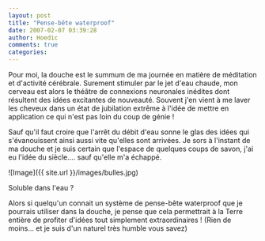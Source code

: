 ```yaml
---
layout: post
title: "Pense-bête waterproof"
date: 2007-02-07 03:39:28
author: Hoedic
comments: true
categories: 
---
```



Pour moi, la douche est le summum de ma journée en matière de méditation et d'activité cérébrale. Surement stimuler par le jet d'eau chaude, mon cerveau est alors le théâtre de connexions neuronales inédites dont résultent des idées excitantes de nouveauté. Souvent j'en vient à me laver les cheveux dans un état de jubilation extrême à l'idée de mettre en application ce qui n'est pas loin du coup de génie !

Sauf qu'il faut croire que l'arrêt du débit d'eau sonne le glas des idées qui s'évanouissent ainsi aussi vite qu'elles sont arrivées. Je sors à l'instant de ma douche et je suis certain que l'espace de quelques coups de savon, j'ai eu l'idée du siècle.... sauf qu'elle m'a échappé.

![Image]({{ site.url }}/images/bulles.jpg)
<div class="photoattrib">Soluble dans l'eau ?</div>



Alors si quelqu'un connait un système de pense-bête waterproof que je pourrais utiliser dans la douche, je pense que cela permettrait à la Terre entière de profiter d'idées tout simplement extraordinaires ! (Rien de moins... et je suis d'un naturel très humble vous savez)